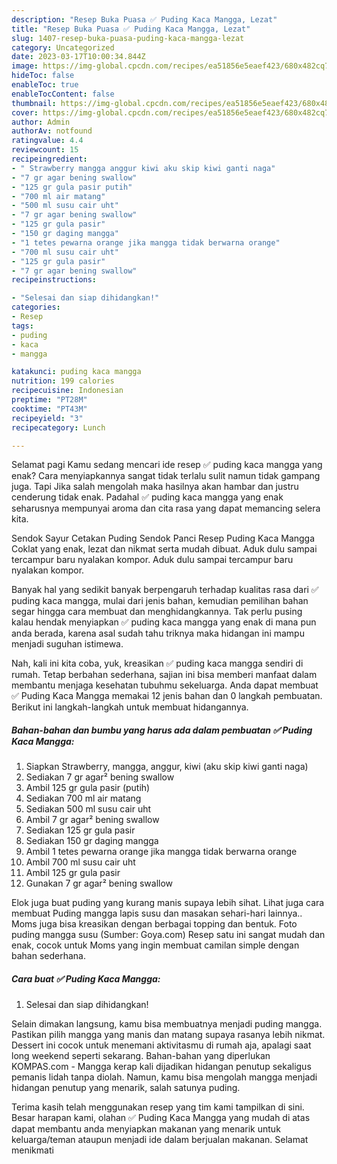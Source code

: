 ```yaml
---
description: "Resep Buka Puasa ✅️ Puding Kaca Mangga, Lezat"
title: "Resep Buka Puasa ✅️ Puding Kaca Mangga, Lezat"
slug: 1407-resep-buka-puasa-puding-kaca-mangga-lezat
category: Uncategorized
date: 2023-03-17T10:00:34.844Z
image: https://img-global.cpcdn.com/recipes/ea51856e5eaef423/680x482cq70/puding-kaca-mangga-foto-resep-utama.jpg
hideToc: false
enableToc: true
enableTocContent: false
thumbnail: https://img-global.cpcdn.com/recipes/ea51856e5eaef423/680x482cq70/puding-kaca-mangga-foto-resep-utama.jpg
cover: https://img-global.cpcdn.com/recipes/ea51856e5eaef423/680x482cq70/puding-kaca-mangga-foto-resep-utama.jpg
author: Admin
authorAv: notfound
ratingvalue: 4.4
reviewcount: 15
recipeingredient:
- " Strawberry mangga anggur kiwi aku skip kiwi ganti naga"
- "7 gr agar bening swallow"
- "125 gr gula pasir putih"
- "700 ml air matang"
- "500 ml susu cair uht"
- "7 gr agar bening swallow"
- "125 gr gula pasir"
- "150 gr daging mangga"
- "1 tetes pewarna orange jika mangga tidak berwarna orange"
- "700 ml susu cair uht"
- "125 gr gula pasir"
- "7 gr agar bening swallow"
recipeinstructions:

- "Selesai dan siap dihidangkan!"
categories:
- Resep
tags:
- puding
- kaca
- mangga

katakunci: puding kaca mangga 
nutrition: 199 calories
recipecuisine: Indonesian
preptime: "PT28M"
cooktime: "PT43M"
recipeyield: "3"
recipecategory: Lunch

---
```



Selamat pagi Kamu sedang mencari ide resep ✅️ puding kaca mangga yang enak? Cara menyiapkannya sangat tidak terlalu sulit namun tidak gampang juga. Tapi Jika salah mengolah maka hasilnya akan hambar dan justru cenderung tidak enak. Padahal ✅️ puding kaca mangga yang enak seharusnya mempunyai aroma dan cita rasa yang dapat memancing selera kita.


Sendok Sayur Cetakan Puding Sendok Panci Resep Puding Kaca Mangga Coklat yang enak, lezat dan nikmat serta mudah dibuat. Aduk dulu sampai tercampur baru nyalakan kompor. Aduk dulu sampai tercampur baru nyalakan kompor.

Banyak hal yang sedikit banyak berpengaruh terhadap kualitas rasa dari ✅️ puding kaca mangga, mulai dari jenis bahan, kemudian pemilihan bahan segar hingga cara membuat dan menghidangkannya. Tak perlu pusing kalau hendak menyiapkan ✅️ puding kaca mangga yang enak di mana pun anda berada, karena asal sudah tahu triknya maka hidangan ini mampu menjadi suguhan istimewa.


Nah, kali ini kita coba, yuk, kreasikan ✅️ puding kaca mangga sendiri di rumah. Tetap berbahan sederhana, sajian ini bisa memberi manfaat dalam membantu menjaga kesehatan tubuhmu sekeluarga. Anda dapat membuat ✅️ Puding Kaca Mangga memakai 12 jenis bahan dan 0 langkah pembuatan. Berikut ini langkah-langkah untuk membuat hidangannya.

<!--inarticleads1-->

##### Bahan-bahan dan bumbu yang harus ada dalam pembuatan ✅️ Puding Kaca Mangga:

1. Siapkan  Strawberry, mangga, anggur, kiwi (aku skip kiwi ganti naga)
1. Sediakan 7 gr agar² bening swallow
1. Ambil 125 gr gula pasir (putih)
1. Sediakan 700 ml air matang
1. Sediakan 500 ml susu cair uht
1. Ambil 7 gr agar² bening swallow
1. Sediakan 125 gr gula pasir
1. Sediakan 150 gr daging mangga
1. Ambil 1 tetes pewarna orange jika mangga tidak berwarna orange
1. Ambil 700 ml susu cair uht
1. Ambil 125 gr gula pasir
1. Gunakan 7 gr agar² bening swallow


Elok juga buat puding yang kurang manis supaya lebih sihat. Lihat juga cara membuat Puding mangga lapis susu dan masakan sehari-hari lainnya.. Moms juga bisa kreasikan dengan berbagai topping dan bentuk. Foto puding mangga susu (Sumber: Goya.com) Resep satu ini sangat mudah dan enak, cocok untuk Moms yang ingin membuat camilan simple dengan bahan sederhana. 

<!--inarticleads2-->

##### Cara buat ✅️ Puding Kaca Mangga:


1. Selesai dan siap dihidangkan!

Selain dimakan langsung, kamu bisa membuatnya menjadi puding mangga. Pastikan pilih mangga yang manis dan matang supaya rasanya lebih nikmat. Dessert ini cocok untuk menemani aktivitasmu di rumah aja, apalagi saat long weekend seperti sekarang. Bahan-bahan yang diperlukan KOMPAS.com - Mangga kerap kali dijadikan hidangan penutup sekaligus pemanis lidah tanpa diolah. Namun, kamu bisa mengolah mangga menjadi hidangan penutup yang menarik, salah satunya puding. 

Terima kasih telah menggunakan resep yang tim kami tampilkan di sini. Besar harapan kami, olahan ✅️ Puding Kaca Mangga yang mudah di atas dapat membantu anda menyiapkan makanan yang menarik untuk keluarga/teman ataupun menjadi ide dalam berjualan makanan. Selamat menikmati

